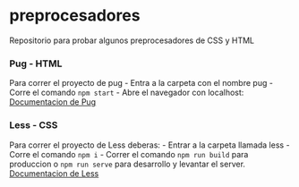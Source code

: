 # preprocesadores
Repositorio para probar algunos preprocesadores de CSS y HTML
  
  
  ### Pug - HTML
  Para correr el proyecto de pug 
    - Entra a la carpeta con el nombre pug
    - Corre el comando `npm start`
    - Abre el navegador con localhost:<puerto mostrado en terminal>
  [Documentacion de Pug]('https://pugjs.org/')

  ### Less - CSS
  Para correr el proyecto de Less deberas: 
    - Entrar a la carpeta llamada less
    - Corre el comando `npm i`
    - Correr el comando `npm run build` para produccion o `npm run serve` para desarrollo y levantar el server.
  [Documentacion de Less](https://lesscss.org/)